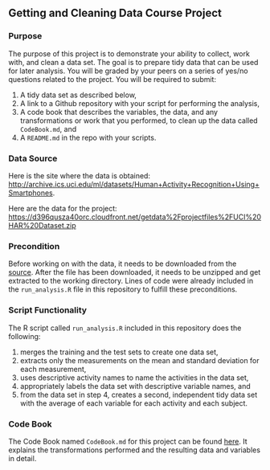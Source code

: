 ## Getting and Cleaning Data Course Project

### Purpose

The purpose of this project is to demonstrate your ability to collect, work with, and clean a data set. The goal is to prepare tidy data that can be used for later analysis. You will be graded by your peers on a series of yes/no questions related to the project. You will be required to submit:

1. A tidy data set as described below,
2. A link to a Github repository with your script for performing the analysis,
3. A code book that describes the variables, the data, and any transformations or work that you performed, to clean up the data called ``CodeBook.md``, and
4. A ``README.md`` in the repo with your scripts.

### Data Source

Here is the site where the data is obtained: http://archive.ics.uci.edu/ml/datasets/Human+Activity+Recognition+Using+Smartphones. 

Here are the data for the project: https://d396qusza40orc.cloudfront.net/getdata%2Fprojectfiles%2FUCI%20HAR%20Dataset.zip

### Precondition

Before working on with the data, it needs to be downloaded from the [source](https://d396qusza40orc.cloudfront.net/getdata%2Fprojectfiles%2FUCI%20HAR%20Dataset.zip). After the file has been downloaded, it needs to be unzipped and get extracted to the working directory. Lines of code were already included in the ``run_analysis.R`` file in this repository to fulfill these preconditions.

### Script Functionality

The R script called ``run_analysis.R`` included in this repository does the following:

1. merges the training and the test sets to create one data set,
2. extracts only the measurements on the mean and standard deviation for each measurement,
3. uses descriptive activity names to name the activities in the data set,
4. appropriately labels the data set with descriptive variable names, and
5. from the data set in step 4, creates a second, independent tidy data set with the average of each variable for each activity and each subject.

### Code Book

The Code Book named ``CodeBook.md`` for this project can be found [here](https://github.com/janreynevado/gettingandcleaningdata/CodeBook.md). It explains the transformations performed and the resulting data and variables in detail.
